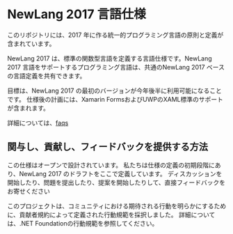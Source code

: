 # NewLang 2017 言語仕様

このリポジトリには、2017 年に作る統一的プログラミング言語の原則と定義が含まれています。

NewLang 2017 は、標準の関数型言語を定義する言語仕様です。NewLang 2017 言語をサポートするプログラミング言語は、共通のNewLang 2017 ベースの言語定義を共有できます。

目標は、NewLang 2017 の最初のバージョンが今年後半に利用可能になることです。 仕様後の計画には、Xamarin FormsおよびUWPのXAML標準のサポートが含まれます。

詳細については、[faqs](docs/faqs)

## 関与し、貢献し、フィードバックを提供する方法

この仕様はオープンで設計されています。 私たちは仕様の定義の初期段階にあり、NewLang 2017 のドラフトをここで定義しています。 ディスカッションを開始したり、問題を提出したり、提案を開始したりして、直接フィードバックをお寄せください

このプロジェクトは、コミュニティにおける期待される行動を明らかにするために、貢献者規約によって定義された行動規範を採択しました。 詳細については、.NET Foundationの行動規範を参照してください。

